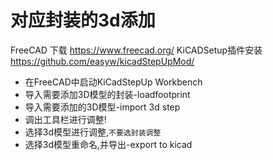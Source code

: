 # 对应封装的3d添加
FreeCAD 下载
https://www.freecad.org/ 
KiCADSetup插件安装
https://github.com/easyw/kicadStepUpMod/ 
 
- 在FreeCAD中启动KiCadStepUp Workbench
- 导入需要添加3D模型的封装-loadfootprint
- 导入需要添加的3D模型-import 3d step
- 调出工具栏进行调整!
- 选择3d模型进行调整,`不要选封装调整`
- 选择3d模型重命名,并导出-export to kicad
